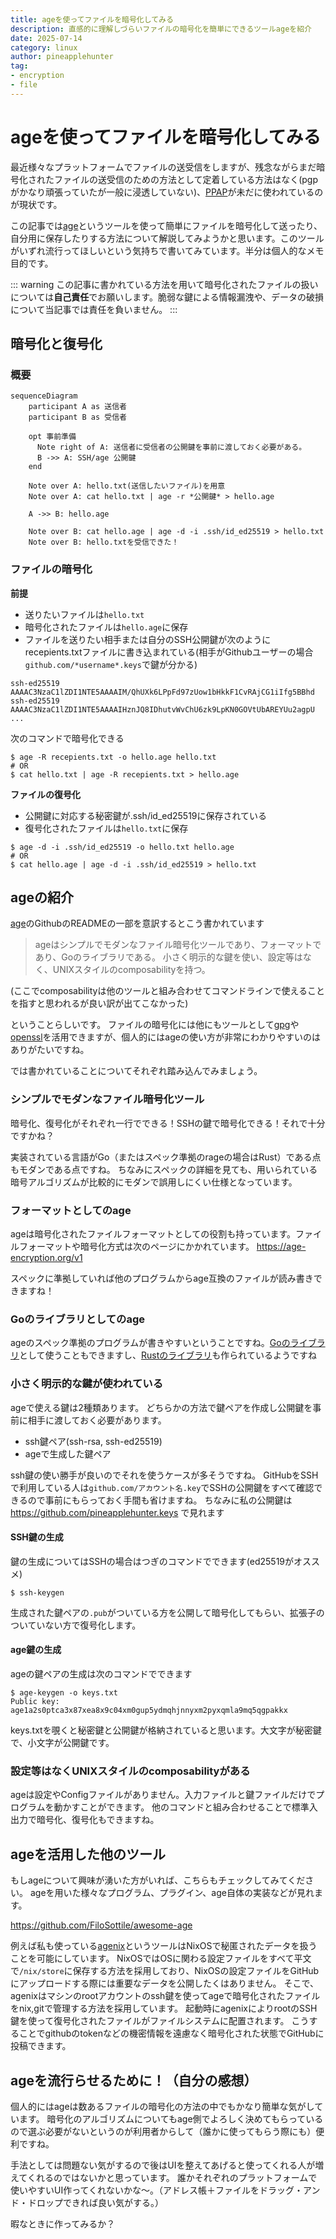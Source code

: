 ```yaml
---
title: ageを使ってファイルを暗号化してみる
description: 直感的に理解しづらいファイルの暗号化を簡単にできるツールageを紹介
date: 2025-07-14
category: linux
author: pineapplehunter
tag:
- encryption
- file
---
```


# ageを使ってファイルを暗号化してみる

最近様々なプラットフォームでファイルの送受信をしますが、残念ながらまだ暗号化されたファイルの送受信のための方法として定着している方法はなく(pgpがかなり頑張っていたが一般に浸透していない)、[PPAP]が未だに使われているのが現状です。

この記事では[age]というツールを使って簡単にファイルを暗号化して送ったり、自分用に保存したりする方法について解説してみようかと思います。このツールがいずれ流行ってほしいという気持ちで書いてみています。半分は個人的なメモ目的です。

::: warning
この記事に書かれている方法を用いて暗号化されたファイルの扱いについては**自己責任**でお願いします。脆弱な鍵による情報漏洩や、データの破損について当記事では責任を負いません。
:::

## 暗号化と復号化
### 概要

```mermaid
sequenceDiagram
    participant A as 送信者
    participant B as 受信者

    opt 事前準備
      Note right of A: 送信者に受信者の公開鍵を事前に渡しておく必要がある。
      B ->> A: SSH/age 公開鍵
    end

    Note over A: hello.txt(送信したいファイル)を用意
    Note over A: cat hello.txt | age -r *公開鍵* > hello.age

    A ->> B: hello.age

    Note over B: cat hello.age | age -d -i .ssh/id_ed25519 > hello.txt
    Note over B: hello.txtを受信できた！
```

### ファイルの暗号化
**前提**

- 送りたいファイルは`hello.txt`
- 暗号化されたファイルは`hello.age`に保存
- ファイルを送りたい相手または自分のSSH公開鍵が次のようにrecepients.txtファイルに書き込まれている(相手がGithubユーザーの場合`github.com/*username*.keys`で鍵が分かる)

```
ssh-ed25519 AAAAC3NzaC1lZDI1NTE5AAAAIM/QhUXk6LPpFd97zUow1bHkkF1CvRAjCG1iIfg5BBhd
ssh-ed25519 AAAAC3NzaC1lZDI1NTE5AAAAIHznJQ8IDhutvWvChU6zk9LpKN0GOVtUbAREYUu2agpU
...
```

次のコマンドで暗号化できる

```shell
$ age -R recepients.txt -o hello.age hello.txt
# OR
$ cat hello.txt | age -R recepients.txt > hello.age
```

**ファイルの復号化**

- 公開鍵に対応する秘密鍵が.ssh/id_ed25519に保存されている
- 復号化されたファイルは`hello.txt`に保存

```shell
$ age -d -i .ssh/id_ed25519 -o hello.txt hello.age
# OR
$ cat hello.age | age -d -i .ssh/id_ed25519 > hello.txt
```

## ageの紹介

[age]のGithubのREADMEの一部を意訳するとこう書かれています

> ageはシンプルでモダンなファイル暗号化ツールであり、フォーマットであり、Goのライブラリである。
> 小さく明示的な鍵を使い、設定等はなく、UNIXスタイルのcomposabilityを持つ。

(ここでcomposabilityは他のツールと組み合わせてコマンドラインで使えることを指すと思われるが良い訳が出てこなかった)

ということらしいです。
ファイルの暗号化には他にもツールとして[gpg]や[openssl]を活用できますが、個人的にはageの使い方が非常にわかりやすいのはありがたいですね。

では書かれていることについてそれぞれ踏み込んでみましょう。

### シンプルでモダンなファイル暗号化ツール
暗号化、復号化がそれぞれ一行でできる！SSHの鍵で暗号化できる！それで十分ですかね？

実装されている言語がGo（またはスペック準拠のrageの場合はRust）である点もモダンである点ですね。
ちなみにスペックの詳細を見ても、用いられている暗号アルゴリズムが比較的にモダンで誤用しにくい仕様となっています。

### フォーマットとしてのage
ageは暗号化されたファイルフォーマットとしての役割も持っています。ファイルフォーマットや暗号化方式は次のページにかかれています。
https://age-encryption.org/v1

スペックに準拠していれば他のプログラムからage互換のファイルが読み書きできますね！

### Goのライブラリとしてのage
ageのスペック準拠のプログラムが書きやすいということですね。[Goのライブラリ](https://pkg.go.dev/filippo.io/age)として使うこともできますし、[Rustのライブラリ](https://crates.io/crates/age)も作られているようですね

### 小さく明示的な鍵が使われている
ageで使える鍵は2種類あります。
どちらかの方法で鍵ペアを作成し公開鍵を事前に相手に渡しておく必要があります。

- ssh鍵ペア(ssh-rsa, ssh-ed25519)
- ageで生成した鍵ペア

ssh鍵の使い勝手が良いのでそれを使うケースが多そうですね。
GitHubをSSHで利用している人は`github.com/アカウント名.key`でSSHの公開鍵をすべて確認できるので事前にもらっておく手間も省けますね。
ちなみに私の公開鍵は https://github.com/pineapplehunter.keys で見れます

#### SSH鍵の生成

鍵の生成についてはSSHの場合はつぎのコマンドでできます(ed25519がオススメ)

```shell
$ ssh-keygen
```
生成された鍵ペアの`.pub`がついている方を公開して暗号化してもらい、拡張子のついていない方で復号化します。

#### age鍵の生成

ageの鍵ペアの生成は次のコマンドでできます

```shell
$ age-keygen -o keys.txt
Public key: age1a2s0ptca3x87xea8x9c04xm0gup5ydmqhjnnyxm2pyxqmla9mq5qgpakkx
```

keys.txtを覗くと秘密鍵と公開鍵が格納されていると思います。大文字が秘密鍵で、小文字が公開鍵です。

### 設定等はなくUNIXスタイルのcomposabilityがある

ageは設定やConfigファイルがありません。入力ファイルと鍵ファイルだけでプログラムを動かすことができます。
他のコマンドと組み合わせることで標準入出力で暗号化、復号化もできますね。

## ageを活用した他のツール

もしageについて興味が湧いた方がいれば、こちらもチェックしてみてください。
ageを用いた様々なプログラム、プラグイン、age自体の実装などが見れます。

https://github.com/FiloSottile/awesome-age

例えば私も使っている[agenix]というツールはNixOSで秘匿されたデータを扱うことを可能にしています。
NixOSではOSに関わる設定ファイルをすべて平文で`/nix/store`に保存する方法を採用しており、NixOSの設定ファイルをGitHubにアップロードする際には重要なデータを公開したくはありません。
そこで、agenixはマシンのrootアカウントのssh鍵を使ってageで暗号化されたファイルをnix,gitで管理する方法を採用しています。
起動時にagenixによりrootのSSH鍵を使って復号化されたファイルがファイルシステムに配置されます。
こうすることでgithubのtokenなどの機密情報を遠慮なく暗号化された状態でGitHubに投稿できます。

## ageを流行らせるために！（自分の感想）
個人的にはageは数あるファイルの暗号化の方法の中でもかなり簡単な気がしています。
暗号化のアルゴリズムについてもage側でよろしく決めてもらっているので選ぶ必要がないというのが利用者からして（誰かに使ってもらう際にも）便利ですね。

手法としては問題ない気がするので後はUIを整えてあげると使ってくれる人が増えてくれるのではないかと思っています。
誰かそれぞれのプラットフォームで使いやすいUI作ってくれないかな〜。（アドレス帳＋ファイルをドラッグ・アンド・ドロップできれば良い気がする。）

暇なときに作ってみるか？

[age]: https://github.com/FiloSottile/age
[spec]: https://age-encryption.org/v1
[gpg]: https://gnupg.org/
[openssl]: https://www.openssl.org/
[PPAP]: https://ja.wikipedia.org/wiki/PPAP_(%E3%82%BB%E3%82%AD%E3%83%A5%E3%83%AA%E3%83%86%E3%82%A3)
[agenix]: https://github.com/ryantm/agenix